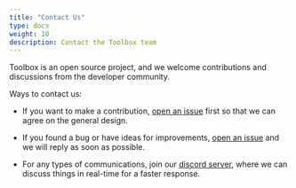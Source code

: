 ```yaml
---
title: "Contact Us"
type: docs
weight: 10
description: Contact the Toolbox team
---
```


Toolbox is an open source project, and we welcome contributions and discussions from the
developer community.

Ways to contact us:

- If you want to make a contribution, [open an issue][issue] first so that we can agree
  on the general design.

- If you found a bug or have ideas for improvements, [open an issue][issue] and
  we will reply as soon as possible.

- For any types of communications, join our [discord server][discord], where we can discuss things in real-time for a faster response.

  [issue]: https://github.com/googleapis/genai-toolbox/issues
  [discord]: https://discord.com/invite/Dmm69peqjh
